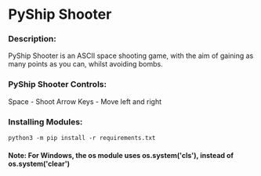 # PyShip Shooter
### Description:
PyShip Shooter is an ASCII space shooting game, with the aim of gaining as many points as you can, whilst avoiding bombs.
### PyShip Shooter Controls:
Space - Shoot
Arrow Keys - Move left and right
### Installing Modules:
    python3 -m pip install -r requirements.txt
#### Note: For Windows, the os module uses os.system('cls'), instead of os.system('clear')
